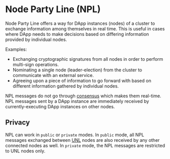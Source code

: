 # Node Party Line (NPL)

Node Party Line offers a way for DApp instances (nodes) of a cluster to exchange information among themselves in real time. This is useful in cases where DApp needs to make decisions based on differing information provided by individual nodes.

Examples:

- Exchanging cryptographic signatures from all nodes in order to perform multi-sign operations.
- Nominating a single node (leader-election) from the cluster to communicate with an external service.
- Agreeing upon a piece of information to go forward with based on different information gathered by individual nodes.

NPL messages do not go through [consensus](consensus) which makes them real-time. NPL messages sent by a DApp instance are immediately received by currently-executing DApp instances on other nodes.

## Privacy

NPL can work in `public` or `private` modes. In `public` mode, all NPL messages exchanged between [UNL](consensus.md#unl---unique-node-list) nodes are also received by any other connected nodes as well. In `private` mode, the NPL messages are restricted to UNL nodes only.